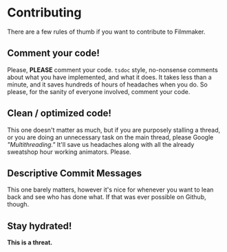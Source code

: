 # Contributing
There are a few rules of thumb if you want to contribute to Filmmaker.

## Comment your code!
Please, **PLEASE** comment your code. `tsdoc` style, no-nonsense comments about what you have implemented, and what it does.
It takes less than a minute, and it saves hundreds of hours of headaches when you do. So please, for the sanity of everyone
involved, comment your code.

## Clean / optimized code!
This one doesn't matter as much, but if you are purposely stalling a thread, or you are doing an unnecessary task on the
main thread, please Google _"Multithreading."_ It'll save us headaches along with all the already sweatshop hour working
animators. Please.

## Descriptive Commit Messages
This one barely matters, however it's nice for whenever you want to lean back and see who has done what. If that was ever
possible on Github, though.

## Stay hydrated!
**This is a threat.**